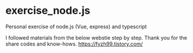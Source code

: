 # exercise_node.js
Personal exercise of node.js (Vue, express) and typescript

I followed materials from the below webstie step by step. Thank you for the share codes and know-hows.
https://fyzh99.tistory.com/
